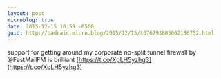 ```yaml
---
layout: post
microblog: true
date: 2015-12-15 10:59 -0500
guid: http://padraic.micro.blog/2015/12/15/t676793805002186752.html
---
```

support for getting around my corporate no-split tunnel firewall by @FastMailFM is brilliant [https://t.co/XpLH5yzhg3](https://t.co/XpLH5yzhg3)
